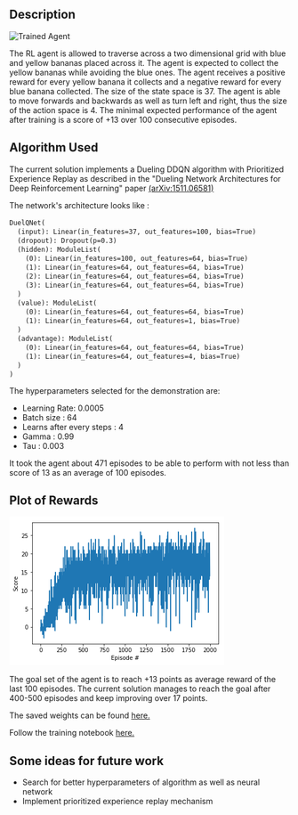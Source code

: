 ## Description 

[image1]: https://user-images.githubusercontent.com/10624937/42135619-d90f2f28-7d12-11e8-8823-82b970a54d7e.gif "Trained Agent"

![Trained Agent][image1]

The RL agent is allowed to traverse across a two dimensional grid with blue and yellow bananas placed across it. The agent is expected to collect the yellow bananas while avoiding the blue ones. The agent receives a positive reward for every yellow banana it collects and a negative reward for every blue banana collected. The size of the state space is 37. The agent is able to move forwards and backwards as well as turn left and right, thus the size of the action space is 4. The minimal expected performance of the agent after training is a score of +13 over 100 consecutive episodes.

## Algorithm Used

The current solution implements a Dueling DDQN algorithm with Prioritized Experience Replay as described in the "Dueling Network Architectures for Deep Reinforcement Learning" paper [(arXiv:1511.06581)](https://arxiv.org/abs/1511.06581)

The network's architecture looks like :
```
DuelQNet(
  (input): Linear(in_features=37, out_features=100, bias=True)
  (dropout): Dropout(p=0.3)
  (hidden): ModuleList(
    (0): Linear(in_features=100, out_features=64, bias=True)
    (1): Linear(in_features=64, out_features=64, bias=True)
    (2): Linear(in_features=64, out_features=64, bias=True)
    (3): Linear(in_features=64, out_features=64, bias=True)
  )
  (value): ModuleList(
    (0): Linear(in_features=64, out_features=64, bias=True)
    (1): Linear(in_features=64, out_features=1, bias=True)
  )
  (advantage): ModuleList(
    (0): Linear(in_features=64, out_features=64, bias=True)
    (1): Linear(in_features=64, out_features=4, bias=True)
  )
)
```

The hyperparameters selected for the demonstration are:
* Learning Rate: 0.0005
* Batch size : 64
* Learns after every steps : 4
* Gamma : 0.99
* Tau : 0.003

It took the agent about 471 episodes to be able to perform with not less than score of 13 as an average of 100 episodes. 

## Plot of Rewards

![](https://github.com/prajwalgatti/DRL-Navigation/raw/master/plot.png)

The goal set of the agent is to reach +13 points as average reward of the last 100 episodes.
The current solution manages to reach the goal after 400-500 episodes and keep improving over 17 points.

The saved weights can be found [here.](https://github.com/prajwalgatti/DRL-Navigation/tree/master/saved_weights)

Follow the training notebook [here.](https://github.com/prajwalgatti/DRL-Navigation/blob/master/Navigation.ipynb)

## Some ideas for future work

* Search for better hyperparameters of algorithm as well as neural network
* Implement prioritized experience replay mechanism
